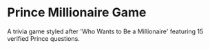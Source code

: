 # Prince Millionaire Game
A trivia game styled after 'Who Wants to Be a Millionaire' featuring 15 verified Prince questions.

